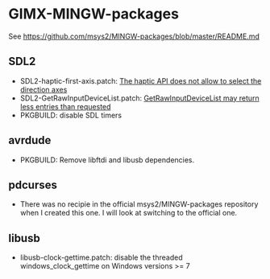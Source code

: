 GIMX-MINGW-packages
===================

See https://github.com/msys2/MINGW-packages/blob/master/README.md

## SDL2

* SDL2-haptic-first-axis.patch: [The haptic API does not allow to select the direction axes](https://bugzilla.libsdl.org/show_bug.cgi?id=3446)
* SDL2-GetRawInputDeviceList.patch: [GetRawInputDeviceList may return less entries than requested](https://bugzilla.libsdl.org/show_bug.cgi?id=4006)
* PKGBUILD: disable SDL timers

## avrdude

* PKGBUILD: Remove libftdi and libusb dependencies.

## pdcurses

* There was no recipie in the official msys2/MINGW-packages repository when I created this one. I will look at switching to the official one.

## libusb

* libusb-clock-gettime.patch: disable the threaded windows\_clock\_gettime on Windows versions >= 7
